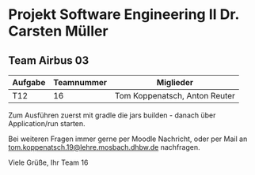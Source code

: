 # Projekt Software Engineering II Dr. Carsten Müller

## Team Airbus 03

|    Aufgabe     | Teamnummer | Miglieder                         |
|----------------|------------|-----------------------------------|
|      T12       |     16     | Tom Koppenatsch, Anton Reuter     |

Zum Ausführen zuerst mit gradle die jars builden - danach über Application/run starten.

Bei weiteren Fragen immer gerne per Moodle Nachricht, oder per Mail an tom.koppenatsch.19@lehre.mosbach.dhbw.de nachfragen.

Viele Grüße,
Ihr Team 16
